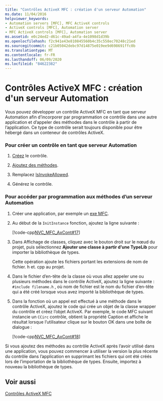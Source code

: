 ```yaml
---
title: "Contrôles ActiveX MFC : création d'un serveur Automation"
ms.date: 11/04/2016
helpviewer_keywords:
- Automation servers [MFC], MFC ActiveX controls
- ActiveX controls [MFC], Automation server
- MFC ActiveX controls [MFC], Automation server
ms.assetid: e0c24ed2-d61c-49ad-a4fa-4e1098d1d39b
ms.openlocfilehash: f2c941e43e810845560b4c35c558ec70248c21ed
ms.sourcegitcommit: c21b05042debc97d14875e019ee9d698691ffc0b
ms.translationtype: MT
ms.contentlocale: fr-FR
ms.lasthandoff: 06/09/2020
ms.locfileid: "84622382"
---
```

# <a name="mfc-activex-controls-creating-an-automation-server"></a>Contrôles ActiveX MFC : création d'un serveur Automation

Vous pouvez développer un contrôle ActiveX MFC en tant que serveur Automation afin d’incorporer par programmation ce contrôle dans une autre application et d’appeler des méthodes dans le contrôle à partir de l’application. Ce type de contrôle serait toujours disponible pour être hébergé dans un conteneur de contrôles ActiveX.

### <a name="to-create-a-control-as-an-automation-server"></a>Pour créer un contrôle en tant que serveur Automation

1. [Créez](reference/mfc-activex-control-wizard.md) le contrôle.

1. [Ajoutez des méthodes](mfc-activex-controls-methods.md).

1. Remplacez [IsInvokeAllowed](reference/colecontrol-class.md#isinvokeallowed).

1. Générez le contrôle.

### <a name="to-programmatically-access-the-methods-in-an-automation-server"></a>Pour accéder par programmation aux méthodes d’un serveur Automation

1. Créer une application, par exemple un [exe MFC](reference/mfc-application-wizard.md).

1. Au début de la `InitInstance` fonction, ajoutez la ligne suivante :

   [!code-cpp[NVC_MFC_AxCont#17](codesnippet/cpp/mfc-activex-controls-creating-an-automation-server_1.cpp)]

1. Dans Affichage de classes, cliquez avec le bouton droit sur le nœud du projet, puis sélectionnez **Ajouter une classe à partir d’une TypeLib** pour importer la bibliothèque de types.

   Cette opération ajoute les fichiers portant les extensions de nom de fichier. h et. cpp au projet.

1. Dans le fichier d’en-tête de la classe où vous allez appeler une ou plusieurs méthodes dans le contrôle ActiveX, ajoutez la ligne suivante : `#include filename.h` , où nom de fichier est le nom du fichier d’en-tête qui a été créé lorsque vous avez importé la bibliothèque de types.

1. Dans la fonction où un appel est effectué à une méthode dans le contrôle ActiveX, ajoutez le code qui crée un objet de la classe wrapper du contrôle et créez l’objet ActiveX. Par exemple, le code MFC suivant instancie un `CCirc` contrôle, obtient la propriété Caption et affiche le résultat lorsque l’utilisateur clique sur le bouton OK dans une boîte de dialogue :

   [!code-cpp[NVC_MFC_AxCont#18](codesnippet/cpp/mfc-activex-controls-creating-an-automation-server_2.cpp)]

Si vous ajoutez des méthodes au contrôle ActiveX après l’avoir utilisé dans une application, vous pouvez commencer à utiliser la version la plus récente du contrôle dans l’application en supprimant les fichiers qui ont été créés lors de l’importation de la bibliothèque de types. Ensuite, importez à nouveau la bibliothèque de types.

## <a name="see-also"></a>Voir aussi

[Contrôles ActiveX MFC](mfc-activex-controls.md)
